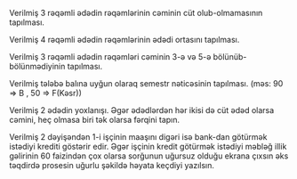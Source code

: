 Verilmiş 3 rəqəmli ədədin rəqəmlərinin cəminin cüt olub-olmamasının tapılması.


Verilmiş 4 rəqəmli ədədin rəqəmlərinin ədədi ortasını tapılması.


Verilmiş 3 rəqəmli ədədin rəqəmləri cəminin 3-ə və 5-ə bölünüb-bölünmədiyinin tapılması.

Verilmiş tələbə balına uyğun olaraq semestr nəticəsinin tapılması. (məs: 90 => B , 50 => F(Kəsr))

Verilmiş 2 ədədin yoxlanışı. Əgər ədədlərdən hər ikisi də cüt ədəd olarsa cəmini, heç olmasa biri tək olarsa fərqini tapın.

Verilmiş 2 dəyişəndən 1-i işçinin maaşını digəri isə bank-dan götürmək istədiyi krediti göstərir edir. Əgər işçinin kredit götürmək istədiyi məbləğ illik gəlirinin 60 faizindən çox olarsa sorğunun uğursuz olduğu ekrana çıxsın əks təqdirdə prosesin uğurlu şəkildə həyata keçdiyi yazılsın.

